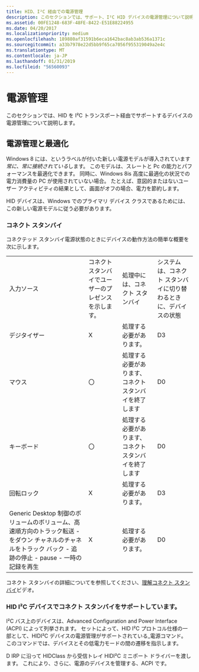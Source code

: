 ```yaml
---
title: HID、I²C 経由での電源管理
description: このセクションでは、サポート、I²C HID デバイスの電源管理について説明します。
ms.assetid: 00FE1248-683F-48FE-8422-E51E88224955
ms.date: 04/20/2017
ms.localizationpriority: medium
ms.openlocfilehash: 189880af31591b6eca1642bac8ab3ab536a1371c
ms.sourcegitcommit: a33b7978e22d5bb9f65ca7056f955319049a2e4c
ms.translationtype: MT
ms.contentlocale: ja-JP
ms.lasthandoff: 01/31/2019
ms.locfileid: "56560093"
---
```

# <a name="power-management"></a>電源管理


このセクションでは、HID を I²C トランスポート経由でサポートするデバイスの電源管理について説明します。

## <a name="power-management-and-optimization"></a>電源管理と最適化


Windows 8 には、というラベルが付いた新しい電源モデルが導入されています*常に、常に接続されている*します。 このモデルは、スレートと Pc の能力とパフォーマンスを最適化できます。 同時に、Windows 8is 高度に最適化の状況での電力消費量の PC が使用されていない場合。 たとえば、意図的またはないユーザー アクティビティの結果として、画面がオフの場合、電力を節約します。

HID デバイスは、Windows でのプライマリ デバイス クラスであるためには、この新しい電源モデルに従う必要があります。

### <a name="connected-standby"></a>コネクト スタンバイ

コネクテッド スタンバイ電源状態のときにデバイスの動作方法の簡単な概要を次に示します。

|                                                                                                                                                                 |                                              |                                           |                                                           |
|-----------------------------------------------------------------------------------------------------------------------------------------------------------------|----------------------------------------------|-------------------------------------------|-----------------------------------------------------------|
| 入力ソース                                                                                                                                                    | コネクト スタンバイでユーザーのプレゼンスを示します。 | 処理中には、コネクト スタンバイ      | システムは、コネクト スタンバイに切り替わるときに、デバイスの状態 |
| デジタイザー                                                                                                                                                       | X                                           | 処理する必要があります。                          | D3                                                        |
| マウス                                                                                                                                                           | 〇                                          | 処理する必要があります、コネクト スタンバイを終了します | D0                                                        |
| キーボード                                                                                                                                                        | 〇                                          | 処理する必要があります、コネクト スタンバイを終了します | D0                                                        |
| 回転ロック                                                                                                                                                   | X                                           | 処理する必要があります。                          | D3                                                        |
| Generic Desktop 制御のボリュームのボリューム、高速順方向のトラック転送 - をダウン チャネルのチャネルをトラック バック - 追跡の停止 - pause - 一時の記録を再生 | X                                           | 処理する必要があります。                              | D0                                                        |

 

コネクト スタンバイの詳細についてを参照してください、[理解コネクト スタンバイ](https://go.microsoft.com/fwlink/p/?linkid=241608)ビデオ。

### <a href="" id="supporting-connected-standby-in-hid-i2c-devices"></a>HID I²C デバイスでコネクト スタンバイをサポートしています。

I²C バス上のデバイスは、Advanced Configuration and Power Interface (ACPI) によって列挙されます。 セットによって、HID I²C プロトコル仕様の一部として、HIDI²C デバイスの電源管理がサポートされている\_電源コマンド。 このコマンドでは、デバイスとその低電力モードの間の遷移を指示します。

D IRP に沿って HIDClass から受信トレイ HIDI²C ミニポート ドライバーを渡します。 これにより、さらに、電源のデバイスを管理する、ACPI です。

 

 




